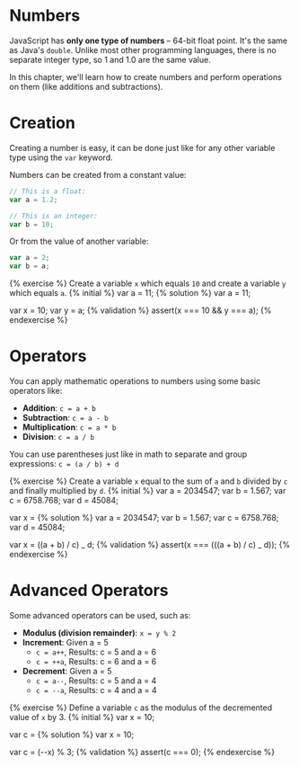 # Numbers

JavaScript has **only one type of numbers** – 64-bit float point. It's the same as Java's `double`. Unlike most other programming languages, there is no separate integer type, so 1 and 1.0 are the same value.

In this chapter, we'll learn how to create numbers and perform operations on them (like additions and subtractions).


# Creation

Creating a number is easy, it can be done just like for any other variable type using the `var` keyword.

Numbers can be created from a constant value:

```javascript
// This is a float:
var a = 1.2;

// This is an integer:
var b = 10;
```

Or from the value of another variable:

```javascript
var a = 2;
var b = a;
```

{% exercise %}
Create a variable `x` which equals `10` and create a variable `y` which equals `a`.
{% initial %}
var a = 11;
{% solution %}
var a = 11;

var x = 10;
var y = a;
{% validation %}
assert(x === 10 && y === a);
{% endexercise %}


# Operators

You can apply mathematic operations to numbers using some basic operators like:

- **Addition**: `c = a + b`
- **Subtraction**: `c = a - b`
- **Multiplication**: `c = a * b`
- **Division**: `c = a / b`

You can use parentheses just like in math to separate and group expressions: `c = (a / b) + d`

{% exercise %}
Create a variable `x` equal to the sum of `a` and `b` divided by `c` and finally multiplied by `d`.
{% initial %}
var a = 2034547;
var b = 1.567;
var c = 6758.768;
var d = 45084;

var x =
{% solution %}
var a = 2034547;
var b = 1.567;
var c = 6758.768;
var d = 45084;

var x = ((a + b) / c) _ d;
{% validation %}
assert(x === (((a + b) / c) _ d));
{% endexercise %}


# Advanced Operators

Some advanced operators can be used, such as:

- **Modulus (division remainder)**: `x = y % 2`
- **Increment**: Given a = 5
  - `c = a++`, Results: c = 5 and a = 6
  - `c = ++a`, Results: c = 6 and a = 6
- **Decrement**: Given a = 5
  - `c = a--`, Results: c = 5 and a = 4
  - `c = --a`, Results: c = 4 and a = 4

{% exercise %}
Define a variable `c` as the modulus of the decremented value of `x` by 3.
{% initial %}
var x = 10;

var c =
{% solution %}
var x = 10;

var c = (--x) % 3;
{% validation %}
assert(c === 0);
{% endexercise %}
